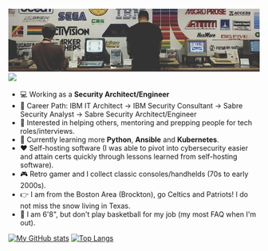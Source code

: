 ![banner](https://github.com/antoinesylvia/antoinesylvia/blob/main/banner.jpg)
![](https://komarev.com/ghpvc/?username=antoinesylvia&color=grey)

-   :computer: Working as a **Security Architect/Engineer**
-   :construction_worker: Career Path: IBM IT Architect -> IBM Security Consultant -> Sabre Security Analyst -> Sabre Security Architect/Engineer
-   :monocle_face: Interested in helping others, mentoring and prepping people for tech roles/interviews. 
-   :seedling: Currently learning more **Python**, **Ansible** and **Kubernetes**.
-   :heart: Self-hosting software (I was able to pivot into cybersecurity easier and attain certs quickly through lessons learned from self-hosting software).
-   :video_game: Retro gamer and I collect classic consoles/handhelds (70s to early 2000s).
-   :point_right: I am from the Boston Area (Brockton), go Celtics and Patriots! I do not miss the snow living in Texas. 
-   :basketball: I am 6'8", but don't play basketball for my job (my most FAQ when I'm out).

[![My GitHub stats](https://github-readme-stats.vercel.app/api?username=antoinesylvia&theme=dark&show_icons=true)](https://github.com/anuraghazra/github-readme-stats)
[![Top Langs](https://github-readme-stats.vercel.app/api/top-langs/?username=antoinesylvia&theme=dark&show_icons=true)](https://github.com/anuraghazra/github-readme-stats)
